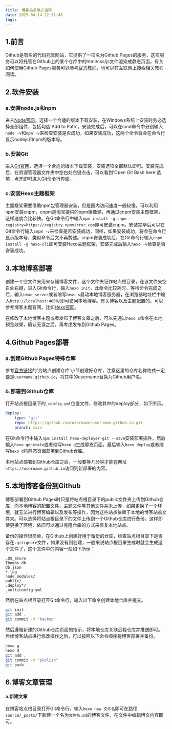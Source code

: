 ```yaml
---
title: 博客站点维护指南
date: 2025-04-14 22:31:48
tags:
---
```


## 1.前言

Github是有名的代码托管网站，它提供了一项名为Github Pages的服务，这项服务可以将托管在Github上的某个仓库中的html/css/js文件渲染成静态页面，有关如何使用Github Pages服务可以参考[官方教程](https://docs.github.com/zh/pages/getting-started-with-github-pages)，也可以在互联网上搜索相关教程阅读。

## 2.软件安装

### a.安装node.js和npm

进入[Node官网](https://nodejs.org/zh-cn)，选择一个合适的版本下载安装，在Windows系统上安装时务必选择全部组件，包括勾选'Add to Path'。安装完成后，可以在cmd命令中分别输入`node -v`和`npm -v`来检查安装是否成功，如果安装成功，这两个命令将会在命令行显示nodejs和npm的版本号。

### b.安装Git

进入[Git官网](https://git-scm.com/)，选择一个合适的版本下载安装，安装选项全部默认即可。安装完成后，在资源管理器文件夹中空白处右键点击，可以看到'Open Git Bash here'选项，点开即可进入Git命令行界面。

### c.安装Hexo主题框架

主题框架需要借助npm包管理器安装，但是国内访问速度一般较慢，可以利用npm安装cnpm，cnpm是淘宝提供的npm镜像源，再通过cnpm安装主题框架，这样速度会比较快。在Git命令行中输入`npm install -g cnpm --registry=https://registry.npmmirror.com`即可安装cnpm。安装完毕后可以在Git命令行输入`cnpm -v`来检查是否安装成功，同样，如果安装成功，将会在命令行显示版本号，类似命令后文不再赘述。cnpm安装成功后，在Git命令行输入`cnpm install -g hexo-cli`即可安装Hexo主题框架，安装完成后输入`hexo -v`检查是否安装成功。

## 3.本地博客部署

创建一个空文件夹用来存储博客文件，这个文件夹记作站点根目录，在该文件夹空白处右键，进入Git命令行，输入`hexo init`，此命令比较耗时，等待命令完成之后，输入`hexo server`或者缩写`hexo s`启动本地博客服务器，在浏览器地址栏中输入`http://localhost:4000/`即可访问本地博客。有关博客以及主题配置的，可以参考博客主题官网，比如[Hexo官网](https://hexo.io/zh-cn/)。

在修改了本地博客主题或者发布了博客文章之后，可以先通过`hexo s`命令在本地预览效果，确认无误之后，再考虑发布到Github Pages。

## 4.Github Pages部署

### a.创建Github Pages特殊仓库

参考[官方链接](https://docs.github.com/zh/pages/getting-started-with-github-pages/creating-a-github-pages-site#creating-a-repository-for-your-site)的'为站点创建仓库'小节创建好仓库，注意这里的仓库名称格式一定要是`username.github.io`，将其中的username替换为Github用户名。

### b.部署到Github仓库

打开站点根目录下的`_config.yml`位置文件，修改其中的deploy部分，如下所示。

```yml
deploy:
    type: 'git'
    repo: https://github.com/username/username.github.io.git
    branch: main
```

在Git命令行中输入`npm install hexo-deployer-git --save`安装部署插件，然后输入`hexo generate`或者缩写`hexo g`生成静态页面，最后输入`hexo deploy`或者缩写`hexo d`将静态页面部署到Github仓库。

本地站点部署到Github仓库之后，一般要等几分钟才能在网址`https://username.github.io`访问到新部署的内容。

## 5.本地博客备份到Github

博客部署到Github Pages时只是将站点根目录下的public文件夹上传到Github仓库，而本地博客的配置文件、主题文件等其他文件并未上传，如果更换了一个环境，就无法进行博客编辑以及发布等操作，因为这些站点依赖于本地的博客站点文件夹。可以选择将站点根目录下的文件上传到一个Github仓库进行备份，这样即使更换了环境，依旧可以通过克隆仓库的方式来恢复本地站点。

备份的操作很简单，在Github上创建好用于备份的仓库，检查站点根目录下是否存在`.gitignore`文件，如果没有则创建，一般来说站点根目录生成时就会生成这个文件了，这个文件中的内容一般如下所示：

```.gitignore
.DS_Store
Thumbs.db
db.json
*.log
node_modules/
public/
.deploy*/
_multiconfig.yml
```

然后在站点根目录打开Git命令行，输入以下命令创建本地仓库并提交。

```bash
git init
git add .
git commit -m "backup"
```

然后遵循新建的Github仓库页面的指示，将本地仓库关联远程仓库并推送即可。后续博客站点进行修改操作之后，可以按照以下命令顺序将博客部署并备份。

```bash
hexo g
hexo d
git add .
git commit -m "publish"
git push
```

## 6.博客文章管理

#### a.新建文章

在博客站点根目录打开Git命令行，输入`hexo new 文件名`即可在路径`source/_posts/`下新建一个名为`文件名.md`的博客文件，在文件中编辑博文内容即可。
